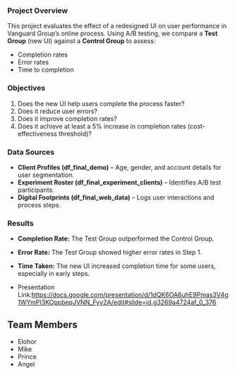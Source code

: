 ### Project Overview  
This project evaluates the effect of a redesigned UI on user performance in Vanguard Group’s online process. Using A/B testing, we compare a **Test Group** (new UI) against a **Control Group** to assess:  

- Completion rates  
- Error rates  
- Time to completion  

### Objectives   
1. Does the new UI help users complete the process faster?  
2. Does it reduce user errors?  
3. Does it improve completion rates?  
4. Does it achieve at least a 5% increase in completion rates (cost-effectiveness threshold)?  

### Data Sources  
- **Client Profiles (df_final_demo)** – Age, gender, and account details for user segmentation.  
- **Experiment Roster (df_final_experiment_clients)** – Identifies A/B test participants.  
- **Digital Footprints (df_final_web_data)** – Logs user interactions and process steps.  
  
### Results  
- **Completion Rate:** The Test Group outperformed the Control Group.  
- **Error Rate:** The Test Group showed higher error rates in Step 1.  
- **Time Taken:** The new UI increased completion time for some users, especially in early steps.  

- Presentation Link:https://docs.google.com/presentation/d/1dQK6OA6uhE9Pmas3V4g1WYmPI3KOppbepJVNN_Fyv2A/edit#slide=id.g3269a4724af_0_376
  
## Team Members ##
- Elohor
- Mike
- Prince
- Angel

